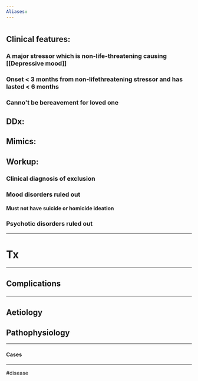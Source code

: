 ```yaml
---
Aliases:
---
```

# 
## Clinical features:
### A major stressor which is non-life-threatening causing [[Depressive mood]]
### Onset < 3 months from non-lifethreatening stressor and has lasted < 6 months
### Canno't be bereavement for loved one
## DDx:
###
## Mimics:
###
## Workup:
### Clinical diagnosis of exclusion
### Mood disorders ruled out
#### Must not have suicide or homicide ideation
### Psychotic disorders ruled out 
---
# Tx

---
## Complications
###

---
## Aetiology
## Pathophysiology

---
#### Cases


---
#disease 